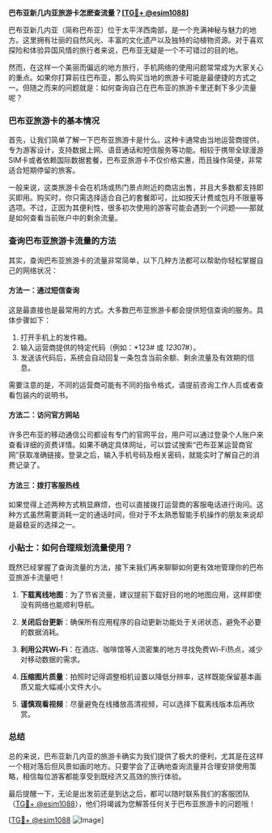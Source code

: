 **巴布亚新几内亚旅游卡怎麽查流量？[[TG💪+ @esim1088](https://t.me/s/esim1088)]**

巴布亚新几内亚（简称巴布亚）位于太平洋西南部，是一个充满神秘与魅力的地方。这里拥有壮丽的自然风光、丰富的文化遗产以及独特的动植物资源。对于喜欢探险和体验异国风情的旅行者来说，巴布亚无疑是一个不可错过的目的地。

然而，在这样一个美丽而偏远的地方旅行，手机网络的使用问题常常成为大家关心的重点。如果你打算前往巴布亚，那么购买当地的旅游卡可能是最便捷的方式之一。但随之而来的问题就是：如何查询自己在巴布亚的旅游卡里还剩下多少流量呢？

### 巴布亚旅游卡的基本情况

首先，让我们简单了解一下巴布亚旅游卡是什么。这种卡通常由当地运营商提供，专为游客设计，支持数据上网、语音通话和短信服务等功能。相较于携带全球漫游SIM卡或者依赖国际数据套餐，巴布亚旅游卡不仅价格实惠，而且操作简便，非常适合短期停留的旅客。

一般来说，这类旅游卡会在机场或热门景点附近的商店出售，并且大多数都支持即买即用。购买时，你只需选择适合自己的套餐即可，比如按天计费或包月不限量等选项。不过，正因为其便利性，很多初次使用的游客可能会遇到一个问题——那就是如何查看当前账户中的剩余流量。

### 查询巴布亚旅游卡流量的方法

其实，查询巴布亚旅游卡的流量非常简单，以下几种方法都可以帮助你轻松掌握自己的网络状况：

#### 方法一：通过短信查询
这是最直接也是最常用的方式。大多数巴布亚旅游卡都会提供短信查询的服务。具体步骤如下：
1. 打开手机上的发件箱。
2. 输入运营商提供的特定代码（例如：*123# 或 *123*07#）。
3. 发送该代码后，系统会自动回复一条包含当前余额、剩余流量及有效期的信息。

需要注意的是，不同的运营商可能有不同的指令格式，请提前咨询工作人员或者查看包装内的说明书。

#### 方法二：访问官方网站
许多巴布亚的移动通信公司都设有专门的官网平台，用户可以通过登录个人账户来查看详细的资费详情。如果不确定具体网址，可以尝试搜索“巴布亚某运营商官网”获取准确链接。登录之后，输入手机号码及相关密码，就能实时了解自己的消费记录了。

#### 方法三：拨打客服热线
如果觉得上述两种方式稍显麻烦，也可以直接拨打运营商的客服电话进行询问。这种方式虽然需要消耗一定的通话时间，但对于不太熟悉智能手机操作的朋友来说却是最稳妥的选择之一。

### 小贴士：如何合理规划流量使用？

既然已经掌握了查询流量的方法，接下来我们再来聊聊如何更有效地管理你的巴布亚旅游卡流量吧！

1. **下载离线地图**：为了节省流量，建议提前下载好目的地的地图应用，这样即使没有网络也能顺利导航。
   
2. **关闭后台更新**：确保所有应用程序的自动更新功能处于关闭状态，避免不必要的数据消耗。

3. **利用公共Wi-Fi**：在酒店、咖啡馆等人流密集的地方寻找免费Wi-Fi热点，减少对移动数据的需求。

4. **压缩图片质量**：拍照时记得调整相机设置以降低分辨率，这样既能保留基本画质又能大幅减小文件大小。

5. **谨慎观看视频**：尽量避免在线播放高清视频，可以选择下载离线版本后再欣赏。

### 总结

总的来说，巴布亚新几内亚的旅游卡确实为我们提供了极大的便利，尤其是在这样一个相对落后但风景如画的地方。只要学会了正确地查询流量并合理安排使用策略，相信每位游客都能享受到既经济又高效的旅行体验。

最后提醒一下，无论是出发前还是到达之后，都可以随时联系我们的客服团队（[TG💪+ @esim1088](https://t.me/s/esim1088)），他们将竭诚为您解答任何关于巴布亚旅游卡的问题哦！

[[TG💪+ @esim1088](https://t.me/s/esim1088) ![Image](https://i.postimg.cc/4NQfJmqS/Snipaste-2025-05-13-00-14-12.png)]